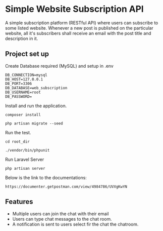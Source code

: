 # Simple Website Subscription API

A simple subscription platform (RESTful API) where users can subscribe to some listed website.
Whenever a new post is published on the particular website, all it's subscribers shall receive an email with the post title and description in it.

## Project set up
Create Database required (MySQL) and setup in .env
```
DB_CONNECTION=mysql
DB_HOST=127.0.0.1
DB_PORT=3306
DB_DATABASE=web_subscription
DB_USERNAME=root
DB_PASSWORD=
```

Install and run the application.
```
composer install

php artisan migrate --seed
```

Run the test.
```
cd root_dir

./vendor/bin/phpunit
```

Run Laravel Server

```
php artisan server
```

Below is the link to the documentations:
```
https://documenter.getpostman.com/view/4984786/UVXgKwYN
```


## Features

- Multiple users can join the chat with their email
- Users can type chat messages to the chat room.
- A notification is sent to users select fir the chat
  the chatroom.
